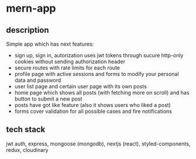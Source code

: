 # mern-app

## description
Simple app which has next features: 
- sign up, sign in, autorization uses jwt tokens through sucure http-only cookies without sending authorization header 
- secure routes with rate limits for each route 
- profile page with active sessions and forms to modify your personal data and password 
- user list page and certain user page with its own posts 
- home page which shows all posts (with fetching more on scroll) and has button to submit a new post 
- posts have got like feature (also it shows users who liked a post) 
- forms cover validation for all possible cases and fire notifications

## tech stack
jwt auth, express, mongoose (mongodb), nextjs (react), styled-components, redux, cloudinary
